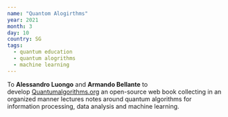```yaml
---
name: "Quantom Alogirthms"
year: 2021
month: 3
day: 10
country: SG
tags:
  - quantum education
  - quantum alogrithms
  - machine learning
---
```

To **Alessandro Luongo** and **Armando Bellante** to develop [Quantumalgorithms.org](https://quantumalgorithms.org/) an open-source web book collecting in an organized manner lectures notes around quantum algorithms for information processing, data analysis and machine learning.
